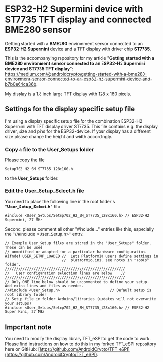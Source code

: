 # ESP32-H2 Supermini device with ST7735 TFT display and connected BME280 sensor
 Getting started with a **BME280** environment sensor connected to an **ESP32-H2 Supermini** device and a TFT display with driver chip **ST7735**.

This is the accompanying repository for my article "**Getting started with a BME280 environment sensor connected to an ESP32-H2 Supermini device and ST7735 TFT display**": https://medium.com/@androidcrypto/getting-started-with-a-bme280-environment-sensor-connected-to-an-esp32-h2-supermini-device-and-b7b0e64ca36b.

My display is a 1.8 inch large TFT display with 128 x 160 pixels.

## Settings for the display specific setup file

I'm using a display specific setup file for the combination ESP32-H2 Supermini with TFT display driver ST7735. This file contains e.g. the display driver, size and pins for the ESP32-device. If your display has a different size please change the height and width accordingly. 

### Copy a file to the User_Setups folder

Please copy the file

    Setup702_H2_SM_ST7735_128x160.h

to the **User_Setups** folder.

### Edit the User_Setup_Select.h file

You need to place the following line in the root folder's "**User_Setup_Select.h**" file

    #include <User_Setups/Setup702_H2_SM_ST7735_128x160.h> // ESP32-H2 Supermini, 27 MHz

Second: please comment all other "#include..." entries like this, especially the "//#include <User_Setup.h>" entry.

````
// Example User_Setup files are stored in the "User_Setups" folder. These can be used
// unmodified or adapted for a particular hardware configuration.
#ifndef USER_SETUP_LOADED //  Lets PlatformIO users define settings in
                          //  platformio.ini, see notes in "Tools" folder.
///////////////////////////////////////////////////////
//   User configuration selection lines are below    //
///////////////////////////////////////////////////////
// Only ONE line below should be uncommented to define your setup.  Add extra lines and files as needed.
//#include <User_Setup.h>                       // Default setup is root library folder
// Setup file in folder Arduino/libraries (updates will not overwrite your setups)
#include <User_Setups/Setup702_H2_SM_ST7735_128x160.h> // ESP32-H2 Super Mini, 27 MHz
````

## Important note

You need to modify the display library TFT_eSPI to get the code to work. Please find instructions on how to do this in my forked TFT_eSPI repository here on GitHub: [https://github.com/AndroidCrypto/TFT_eSPI](https://github.com/AndroidCrypto/TFT_eSPI).
